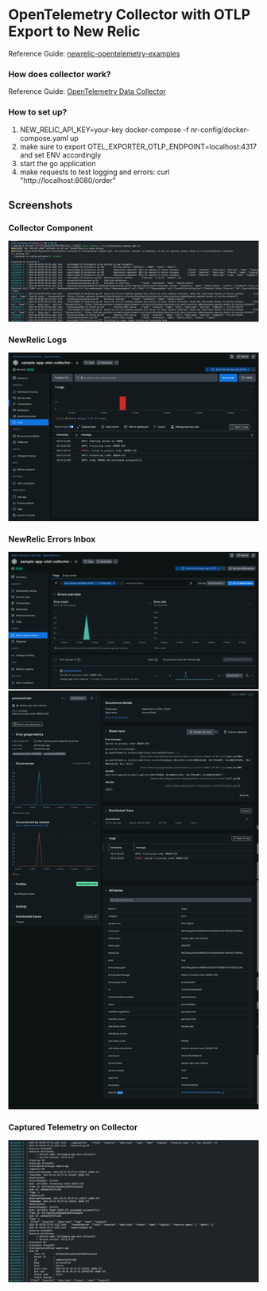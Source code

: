 # OpenTelemetry Collector with OTLP Export to New Relic

Reference Guide: [newrelic-opentelemetry-examples](https://github.com/newrelic/newrelic-opentelemetry-examples/blob/main/other-examples/collector/nr-config/README.md)

### How does collector work?

Reference Guide: [OpenTelemetry Data Collector](https://docs.newrelic.com/docs/opentelemetry/get-started/collector-processing/opentelemetry-collector-processing-intro/)

### How to set up?

1. NEW_RELIC_API_KEY=your-key docker-compose -f nr-config/docker-compose.yaml up
2. make sure to export OTEL_EXPORTER_OTLP_ENDPOINT=localhost:4317 and set ENV accordingly
3. start the go application
4. make requests to test logging and errors: curl "http://localhost:8080/order"

## Screenshots

### Collector Component
![alt text](pics/image-1.png)

### NewRelic Logs
![alt text](pics/image-2.png)

### NewRelic Errors Inbox
![alt text](pics/image-3.png)
![alt text](pics/image-4.png)

### Captured Telemetry on Collector
![alt text](pics/image-5.png)

